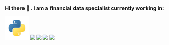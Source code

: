 ### Hi there 👋 . I am a financial data specialist currently working in:

<code><img height="75" src="https://raw.githubusercontent.com/github/explore/80688e429a7d4ef2fca1e82350fe8e3517d3494d/topics/python/python.png"></code>
<code><img height="75" src="https://raw.githubusercontent.com/pandas-dev/pandas/main/web/pandas/static/img/pandas.svg"></code>
<code><img height="75" src="https://numpy.org/doc/stable/_static/numpylogo.svg"></code>
<code><img height="75" src="https://matplotlib.org/_static/logo2.svg"></code>
<code><img height="50" src="https://d1.awsstatic.com/logos/aws-logo-lockups/poweredbyaws/PB_AWS_logo_RGB_REV_SQ.5bf0e2a6428d9249472976c6b34a76b0bceef46c.png"></code>

<!--
**apervez/apervez** is a ✨ _special_ ✨ repository because its `README.md` (this file) appears on your GitHub profile.

Here are some ideas to get you started:

- 🔭 I’m currently working on ...
- 🌱 I’m currently learning ...
- 👯 I’m looking to collaborate on ...
- 🤔 I’m looking for help with ...
- 💬 Ask me about ...
- 📫 How to reach me: ...
- 😄 Pronouns: ...
- ⚡ Fun fact: ...
-->
